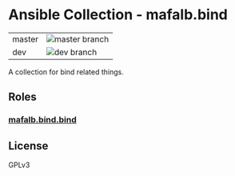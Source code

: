 # Ansible Collection - mafalb.bind

|||
|---|---|
|master|![master branch](https://github.com/mafalb/ansible-collection-bind/workflows/CI/badge.svg?branch=master)|
|dev|![dev branch](https://github.com/mafalb/ansible-collection-bind/workflows/CI/badge.svg?branch=dev)|

A collection for bind related things.

## Roles

### [mafalb.bind.bind](roles/bind/README.md)

## License

GPLv3

